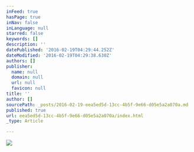 ```yaml
---
inFeed: true
hasPage: true
inNav: false
inLanguage: null
starred: false
keywords: []
description: ''
datePublished: '2016-02-19T04:29:44.252Z'
dateModified: '2016-02-19T04:29:38.630Z'
authors: []
publisher:
  name: null
  domain: null
  url: null
  favicon: null
title: ''
author: []
sourcePath: _posts/2016-02-19-eea5ed5d-13cc-4b5f-9e66-d05e5a2a070a.md
published: true
url: eea5ed5d-13cc-4b5f-9e66-d05e5a2a070a/index.html
_type: Article

---
```

![](https://the-grid-user-content.s3-us-west-2.amazonaws.com/bf069e22-97fc-4434-8245-fc9f5a4220ec.jpg)